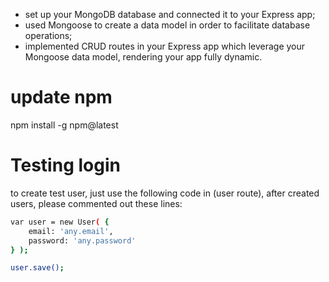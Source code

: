 
- set up your MongoDB database and connected it to your Express app;
- used Mongoose to create a data model in order to facilitate database operations;
- implemented CRUD routes in your Express app which leverage your Mongoose data model, rendering your app fully dynamic.

# update npm
npm install -g npm@latest

# Testing login
to create test user, just use the following code in (user route), after created users, please commented out these lines:


```bash
var user = new User( {
    email: 'any.email',
    password: 'any.password'
} );

user.save();
```

